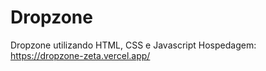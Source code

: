 # Dropzone

Dropzone utilizando HTML, CSS e Javascript
Hospedagem: https://dropzone-zeta.vercel.app/
